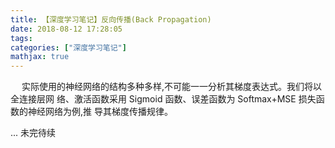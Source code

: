 ```yaml
---
title: 【深度学习笔记】反向传播(Back Propagation)
date: 2018-08-12 17:28:05
tags:
categories: ["深度学习笔记"]
mathjax: true
---
```


&emsp; 实际使用的神经网络的结构多种多样,不可能一一分析其梯度表达式。我们将以全连接层网
络、激活函数采用 Sigmoid 函数、误差函数为 Softmax+MSE 损失函数的神经网络为例,推
导其梯度传播规律。

... 未完待续